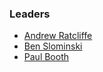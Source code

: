 ### Leaders

* [Andrew Ratcliffe](mailto:andrew.ratcliffe@owasp.org)
* [Ben Slominski](mailto:ben.slominski@owasp.org)
* [Paul Booth](mailto:paul.booth@owasp.org)
